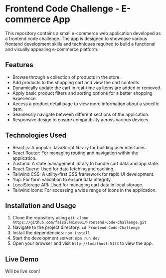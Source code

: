 # Frontend Code Challenge - E-commerce App

This repository contains a small e-commerce web application developed as a frontend code challenge. The app is designed to showcase various frontend development skills and techniques required to build a functional and visually appealing e-commerce platform.

## Features

- Browse through a collection of products in the store.
- Add products to the shopping cart and view the cart contents.
- Dynamically update the cart in real-time as items are added or removed.
- Apply basic product filters and sorting options for a better shopping experience.
- Access a product detail page to view more information about a specific item.
- Seamlessly navigate between different sections of the application.
- Responsive design to ensure compatibility across various devices.

## Technologies Used

- React.js: A popular JavaScript library for building user interfaces.
- React Router: For managing routing and navigation within the application.
- Zustand: A state management library to handle cart data and app state.
- React Query: Used for data fetching and caching.
- Tailwind CSS: A utility-first CSS framework for rapid UI development.
- Yup: For form validation to ensure data integrity.
- LocalStorage API: Used for managing cart data in local storage.
- Tailwind Icons: For accessing a wide range of icons in the application.

## Installation and Usage

1. Clone the repository using `git clone https://github.com/faisalamin001/Frontend-Code-Challenge.git`
2. Navigate to the project directory: `cd Frontend-Code-Challenge`
3. Install the dependencies: `npm install`
4. Start the development server: `npm run dev`
5. Open your browser and visit `http://localhost:5173` to view the app.

## Live Demo

Will be live soon!
